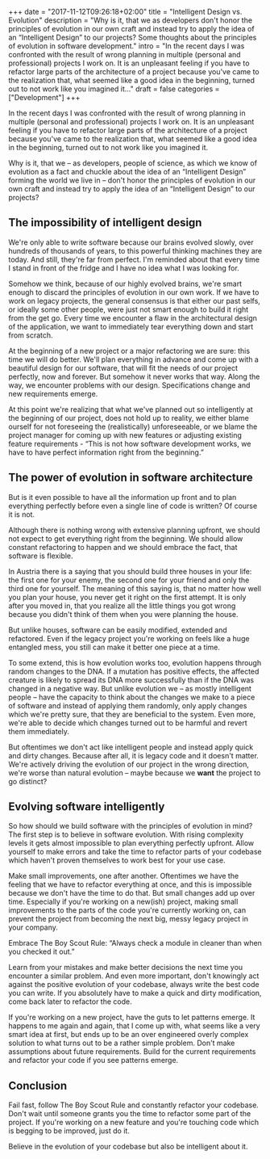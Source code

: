 +++
date = "2017-11-12T09:26:18+02:00"
title = "Intelligent Design vs. Evolution"
description = "Why is it, that we as developers don't honor the principles of evolution in our own craft and instead try to apply the idea of an “Intelligent Design” to our projects? Some thoughts about the principles of evolution in software development."
intro = "In the recent days I was confronted with the result of wrong planning in multiple (personal and professional) projects I work on. It is an unpleasant feeling if you have to refactor large parts of the architecture of a project because you've came to the realization that, what seemed like a good idea in the beginning, turned out to not work like you imagined it..."
draft = false
categories = ["Development"]
+++

In the recent days I was confronted with the result of wrong planning in multiple (personal and professional) projects I work on. It is an unpleasant feeling if you have to refactor large parts of the architecture of a project because you've came to the realization that, what seemed like a good idea in the beginning, turned out to not work like you imagined it.

Why is it, that we – as developers, people of science, as which we know of evolution as a fact and chuckle about the idea of an “Intelligent Design” forming the world we live in – don't honor the principles of evolution in our own craft and instead try to apply the idea of an “Intelligent Design” to our projects?

## The impossibility of intelligent design

We're only able to write software because our brains evolved slowly, over hundreds of thousands of years, to this powerful thinking machines they are today. And still, they're far from perfect. I'm reminded about that every time I stand in front of the fridge and I have no idea what I was looking for.

Somehow we think, because of our highly evolved brains, we're smart enough to discard the principles of evolution in our own work. If we have to work on legacy projects, the general consensus is that either our past selfs, or ideally some other people, were just not smart enough to build it right from the get go. Every time we encounter a flaw in the architectural design of the application, we want to immediately tear everything down and start from scratch.

At the beginning of a new project or a major refactoring we are sure: this time we will do better. We'll plan everything in advance and come up with a beautiful design for our software, that will fit the needs of our project perfectly, now and forever. But somehow it never works that way. Along the way, we encounter problems with our design. Specifications change and new requirements emerge.

At this point we're realizing that what we've planned out so intelligently at the beginning of our project, does not hold up to reality, we either blame ourself for not foreseeing the (realistically) unforeseeable, or we blame the project manager for coming up with new features or adjusting existing feature requirements - “This is not how software development works, we have to have perfect information right from the beginning.”

## The power of evolution in software architecture

But is it even possible to have all the information up front and to plan everything perfectly before even a single line of code is written? Of course it is not.

Although there is nothing wrong with extensive planning upfront, we should not expect to get everything right from the beginning. We should allow constant refactoring to happen and we should embrace the fact, that software is flexible.

In Austria there is a saying that you should build three houses in your life: the first one for your enemy, the second one for your friend and only the third one for yourself. The meaning of this saying is, that no matter how well you plan your house, you never get it right on the first attempt. It is only after you moved in, that you realize all the little things you got wrong because you didn't think of them when you were planning the house.

But unlike houses, software can be easily modified, extended and refactored. Even if the legacy project you're working on feels like a huge entangled mess, you still can make it better one piece at a time.

To some extend, this is how evolution works too, evolution happens through random changes to the DNA. If a mutation has positive effects, the affected creature is likely to spread its DNA more successfully than if the DNA was changed in a negative way. But unlike evolution we – as mostly intelligent people – have the capacity to think about the changes we make to a piece of software and instead of applying them randomly, only apply changes which we're pretty sure, that they are beneficial to the system. Even more, we're able to decide which changes turned out to be harmful and revert them immediately.

But oftentimes we don't act like intelligent people and instead apply quick and dirty changes. Because after all, it is legacy code and it doesn't matter. We're actively driving the evolution of our project in the wrong direction, we're worse than natural evolution – maybe because we **want** the project to go distinct?

## Evolving software intelligently

So how should we build software with the principles of evolution in mind? The first step is to believe in software evolution. With rising complexity levels it gets almost impossible to plan everything perfectly upfront. Allow yourself to make errors and take the time to refactor parts of your codebase which haven't proven themselves to work best for your use case.

Make small improvements, one after another. Oftentimes we have the feeling that we have to refactor everything at once, and this is impossible because we don't have the time to do that. But small changes add up over time. Especially if you're working on a new(ish) project, making small improvements to the parts of the code you're currently working on, can prevent the project from becoming the next big, messy legacy project in your company.

Embrace The Boy Scout Rule: “Always check a module in cleaner than when you checked it out.”

Learn from your mistakes and make better decisions the next time you encounter a similar problem. And even more important, don't knowingly act against the positive evolution of your codebase, always write the best code you can write. If you absolutely have to make a quick and dirty modification, come back later to refactor the code.

If you're working on a new project, have the guts to let patterns emerge. It happens to me again and again, that I come up with, what seems like a very smart idea at first, but ends up to be an over engineered overly complex solution to what turns out to be a rather simple problem. Don't make assumptions about future requirements. Build for the current requirements and refactor your code if you see patterns emerge.

## Conclusion

Fail fast, follow The Boy Scout Rule and constantly refactor your codebase. Don't wait until someone grants you the time to refactor some part of the project. If you're working on a new feature and you're touching code which is begging to be improved, just do it.

Believe in the evolution of your codebase but also be intelligent about it.
